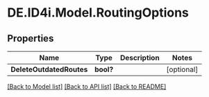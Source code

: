 # DE.ID4i.Model.RoutingOptions
## Properties

Name | Type | Description | Notes
------------ | ------------- | ------------- | -------------
**DeleteOutdatedRoutes** | **bool?** |  | [optional] 

[[Back to Model list]](../README.md#documentation-for-models) [[Back to API list]](../README.md#documentation-for-api-endpoints) [[Back to README]](../README.md)

